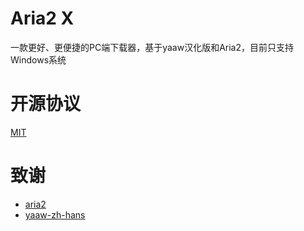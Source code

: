# Aria2 X

一款更好、更便捷的PC端下载器，基于yaaw汉化版和Aria2，目前只支持Windows系统

# 开源协议

[MIT](LICENSE)

# 致谢

- [aria2](https://github.com/aria2/aria2)
- [yaaw-zh-hans](https://github.com/aa65535/yaaw-zh-hans)
